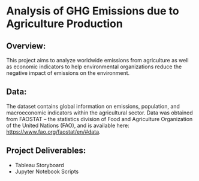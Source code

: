 # Analysis of GHG Emissions due to Agriculture Production

## Overview: 
This project aims to analyze worldwide emissions from agriculture as well as economic indicators to help environmental organizations reduce the negative impact of emissions on the environment.

## Data: 
The dataset contains global information on emissions, population, and macroeconomic indicators within the agricultural sector.
Data was obtained from FAOSTAT – the statistics division of Food and Agriculture Organization of the United Nations (FAO), and is available here: https://www.fao.org/faostat/en/#data.

## Project Deliverables:
- Tableau Storyboard
- Jupyter Notebook Scripts
